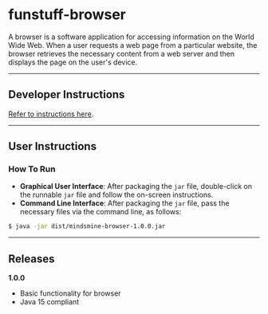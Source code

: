 # funstuff-browser #

A browser is a software application for accessing information on the World Wide Web. When a user requests a web page from a
particular website, the browser retrieves the necessary content from a web server and then displays the page on the user's device.

---

## Developer Instructions ##

[Refer to instructions here](../../README.md#developer-instructions).

---

## User Instructions ##

### How To Run ###

* **Graphical User Interface**: After packaging the `jar` file, double-click on the runnable `jar` file and follow the
on-screen instructions.
* **Command Line Interface**: After packaging the `jar` file, pass the necessary files via the command line, as follows:
```bash
$ java -jar dist/mindsmine-browser-1.0.0.jar
```

---

## Releases ##

**1.0.0**
* Basic functionality for browser
* Java 15 compliant
